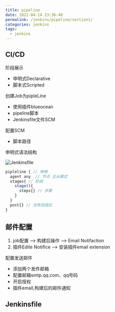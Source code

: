 ```yaml
---
title: pipeline
date: 2022-04-14 23:36:48
permalink: /jenkins/pipeline/section1/
categories: jenkins
tags:
  - jenkins
---
```


<TimeToRead />

## CI/CD

阶段展示
- 申明式Declarative
- 脚本式Scripted

创建Job为pipleLine
- 使用插件blueocean
- pipeline脚本
- Jenkinsfile文件SCM

配置SCM
- 脚本路径


申明式语法结构

<img :src="$withBase('/assets/img/Jenkinsfile.jpg')" alt="Jenkinsfile" data-zoomable>  

```js
pipleline { // 申明
  agent any  // 节点 主从模式
  stages{ // 阶段
    stage(){
      steps{} // 步骤
    }
  }
  post{} // 任务完成后
}
```
## 邮件配置

1. job配置 --> 构建后操作 -->  Email Notifaction 
2. 插件Edite Notifice --> 安装插件email extension

配置发送邮件
- 添加两个发件邮箱
- 配置邮箱smtp.qq.com、qq号码
- 开启授权
- 插件emall,构建后的邮件通知

## Jenkinsfile

